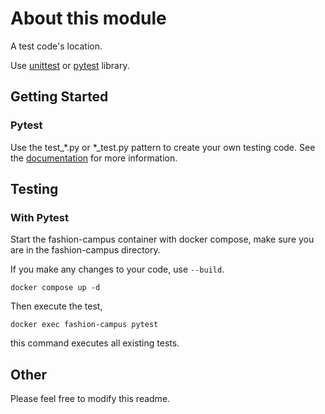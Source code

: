 # About this module

A test code's location.

Use [unittest](https://docs.python.org/3/library/unittest.html) or [pytest](https://docs.pytest.org/en/7.1.x/contents.html) library.

## Getting Started

### Pytest

Use the test_*.py or *_test.py pattern to create your own testing code. See the [documentation](https://docs.pytest.org/en/7.2.x/explanation/goodpractices.html#test-discovery) for more information.

## Testing

### With Pytest

Start the fashion-campus container with docker compose, make sure you are in the fashion-campus directory.

If you make any changes to your code, use `--build`.
```
docker compose up -d
```

Then execute the test,
```
docker exec fashion-campus pytest
```
this command executes all existing tests.
## Other

Please feel free to modify this readme.
